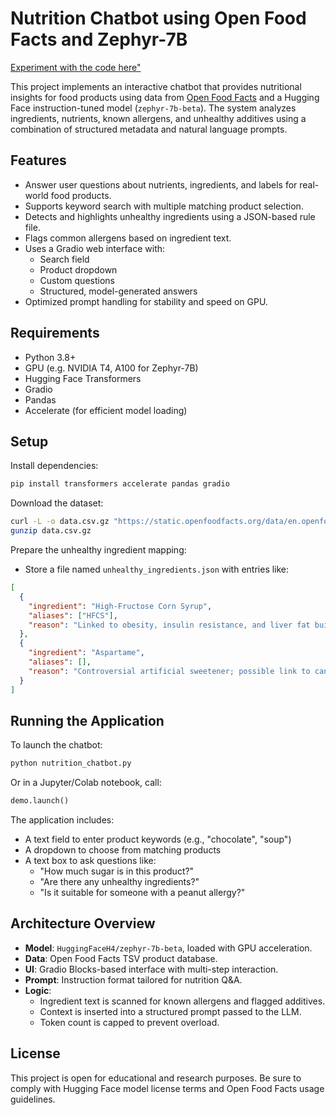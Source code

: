 # Nutrition Chatbot using Open Food Facts and Zephyr-7B
[Experiment with the code here"](https://58fcaba2505021c408.gradio.live/)

This project implements an interactive chatbot that provides nutritional insights for food products using data from [Open Food Facts](https://world.openfoodfacts.org/) and a Hugging Face instruction-tuned model (`zephyr-7b-beta`). The system analyzes ingredients, nutrients, known allergens, and unhealthy additives using a combination of structured metadata and natural language prompts.

## Features

- Answer user questions about nutrients, ingredients, and labels for real-world food products.
- Supports keyword search with multiple matching product selection.
- Detects and highlights unhealthy ingredients using a JSON-based rule file.
- Flags common allergens based on ingredient text.
- Uses a Gradio web interface with:
  - Search field
  - Product dropdown
  - Custom questions
  - Structured, model-generated answers
- Optimized prompt handling for stability and speed on GPU.

## Requirements

- Python 3.8+
- GPU (e.g. NVIDIA T4, A100 for Zephyr-7B)
- Hugging Face Transformers
- Gradio
- Pandas
- Accelerate (for efficient model loading)

## Setup

Install dependencies:

```bash
pip install transformers accelerate pandas gradio
```

Download the dataset:

```bash
curl -L -o data.csv.gz "https://static.openfoodfacts.org/data/en.openfoodfacts.org.products.csv.gz"
gunzip data.csv.gz
```

Prepare the unhealthy ingredient mapping:

- Store a file named `unhealthy_ingredients.json` with entries like:

```json
[
  {
    "ingredient": "High-Fructose Corn Syrup",
    "aliases": ["HFCS"],
    "reason": "Linked to obesity, insulin resistance, and liver fat buildup."
  },
  {
    "ingredient": "Aspartame",
    "aliases": [],
    "reason": "Controversial artificial sweetener; possible link to cancer."
  }
]
```

## Running the Application

To launch the chatbot:

```bash
python nutrition_chatbot.py
```

Or in a Jupyter/Colab notebook, call:

```python
demo.launch()
```

The application includes:

- A text field to enter product keywords (e.g., "chocolate", "soup")
- A dropdown to choose from matching products
- A text box to ask questions like:
  - "How much sugar is in this product?"
  - "Are there any unhealthy ingredients?"
  - "Is it suitable for someone with a peanut allergy?"

## Architecture Overview

- **Model**: `HuggingFaceH4/zephyr-7b-beta`, loaded with GPU acceleration.
- **Data**: Open Food Facts TSV product database.
- **UI**: Gradio Blocks-based interface with multi-step interaction.
- **Prompt**: Instruction format tailored for nutrition Q&A.
- **Logic**:
  - Ingredient text is scanned for known allergens and flagged additives.
  - Context is inserted into a structured prompt passed to the LLM.
  - Token count is capped to prevent overload.


## License

This project is open for educational and research purposes. Be sure to comply with Hugging Face model license terms and Open Food Facts usage guidelines.
